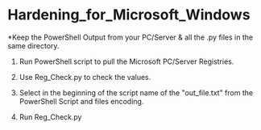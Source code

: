 # Hardening_for_Microsoft_Windows

*Keep the PowerShell Output from your PC/Server & all the .py files in the same directory.

1) Run PowerShell script to pull the Microsoft PC/Server Registries.

2) Use Reg_Check.py to check the values.

3) Select in the beginning of the script name of the "out_file.txt" from the PowerShell Script and files encoding.

4) Run Reg_Check.py
